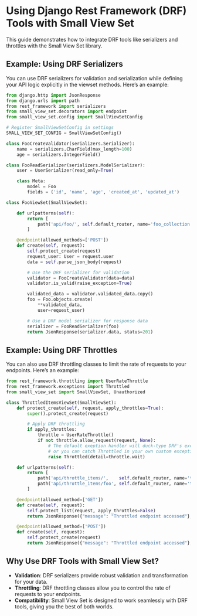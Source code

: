 # Using Django Rest Framework (DRF) Tools with Small View Set

This guide demonstrates how to integrate DRF tools like serializers and throttles with the Small View Set library.

## Example: Using DRF Serializers

You can use DRF serializers for validation and serialization while defining your API logic explicitly in the viewset methods. Here’s an example:

```python
from django.http import JsonResponse
from django.urls import path
from rest_framework import serializers
from small_view_set.decorators import endpoint
from small_view_set.config import SmallViewSetConfig

# Register SmallViewSetConfig in settings
SMALL_VIEW_SET_CONFIG = SmallViewSetConfig()

class FooCreateValidator(serializers.Serializer):
    name = serializers.CharField(max_length=100)
    age = serializers.IntegerField()

class FooReadSerializer(serializers.ModelSerializer):
    user = UserSerializer(read_only=True)

    class Meta:
        model = Foo
        fields = ('id', 'name', 'age', 'created_at', 'updated_at')

class FooViewSet(SmallViewSet):

    def urlpatterns(self):
        return [
            path('api/foo/', self.default_router, name='foo_collection'),
        ]

    @endpoint(allowed_methods=['POST'])
    def create(self, request):
        self.protect_create(request)
        request_user: User = request.user
        data = self.parse_json_body(request)

        # Use the DRF serializer for validation
        validator = FooCreateValidator(data=data)
        validator.is_valid(raise_exception=True)

        validated_data = validator.validated_data.copy()
        foo = Foo.objects.create(
            **validated_data,
            user=request_user)

        # Use a DRF model serializer for response data
        serializer = FooReadSerializer(foo)
        return JsonResponse(serializer.data, status=201)
```

## Example: Using DRF Throttles

You can also use DRF throttling classes to limit the rate of requests to your endpoints. Here’s an example:

```python
from rest_framework.throttling import UserRateThrottle
from rest_framework.exceptions import Throttled
from small_view_set import SmallViewSet, Unauthorized

class ThrottledItemsViewSet(SmallViewSet):
    def protect_create(self, request, apply_throttles=True):
        super().protect_create(request)

        # Apply DRF throttling
        if apply_throttles:
            throttle = UserRateThrottle()
            if not throttle.allow_request(request, None):
                # The default exeption handler will duck-type DRF's exceptions,
                # or you can catch Throttled in your own custom exception handler decorator
                raise Throttled(detail=throttle.wait)

    def urlpatterns(self):
        return [
            path('api/throttle_items/',    self.default_router, name='throttled_items_collection'),
            path('api/throttle_items/foo', self.default_router, name='throttled_items_foo'),
        ]

    @endpoint(allowed_method=['GET'])
    def create(self, request):
        self.protect_list(request, apply_throttles=False)
        return JsonResponse({"message": "Throttled endpoint accessed"}, status=200)

    @endpoint(allowed_method=['POST'])
    def create(self, request):
        self.protect_create(request)
        return JsonResponse({"message": "Throttled endpoint accessed"}, status=201)
```

## Why Use DRF Tools with Small View Set?

- **Validation**: DRF serializers provide robust validation and transformation for your data.
- **Throttling**: DRF throttling classes allow you to control the rate of requests to your endpoints.
- **Compatibility**: Small View Set is designed to work seamlessly with DRF tools, giving you the best of both worlds.
